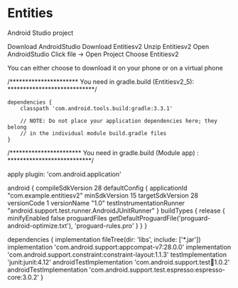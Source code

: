 # Entities
Android Studio project

Download AndroidStudio
Download Entitiesv2
Unzip Entitiesv2
Open AndroidStudio
Click file -> Open Project
Choose Entitiesv2

You can either choose to download it on your phone or on a virtual phone

/********************** You need in gradle.build (Entitiesv2_5): ****************************/

    dependencies {
        classpath 'com.android.tools.build:gradle:3.3.1'
        
        // NOTE: Do not place your application dependencies here; they belong
        // in the individual module build.gradle files
    }

/***********************  You need in gradle.build (Module app) :  ***************************/

apply plugin: 'com.android.application'

android {
    compileSdkVersion 28
    defaultConfig {
        applicationId "com.example.entitiesv2"
        minSdkVersion 15
        targetSdkVersion 28
        versionCode 1
        versionName "1.0"
        testInstrumentationRunner "android.support.test.runner.AndroidJUnitRunner"
    }
    buildTypes {
        release {
            minifyEnabled false
            proguardFiles getDefaultProguardFile('proguard-android-optimize.txt'), 'proguard-rules.pro'
        }
    }
}

dependencies {
    implementation fileTree(dir: 'libs', include: ['*.jar'])
    implementation 'com.android.support:appcompat-v7:28.0.0'
    implementation 'com.android.support.constraint:constraint-layout:1.1.3'
    testImplementation 'junit:junit:4.12'
    androidTestImplementation 'com.android.support.test:runner:1.0.2'
    androidTestImplementation 'com.android.support.test.espresso:espresso-core:3.0.2'
}



